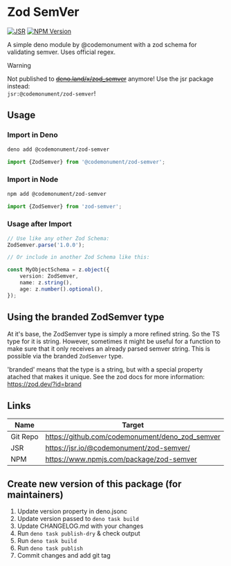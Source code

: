 # Zod SemVer

[![JSR](https://jsr.io/badges/@codemonument/zod-semver)](https://jsr.io/@codemonument/zod-semver/)
[![NPM Version](https://img.shields.io/npm/v/zod-semver?style=flat&logo=npm&color=CB3435)
](https://www.npmjs.com/package/zod-semver)

A simple deno module by @codemonument with a zod schema for validating semver.
Uses official regex.

> [!WARNING]
> Not published to ~~[deno.land/x/zod_semver](https://deno.land/x/zod_semver)~~ anymore! Use the jsr package instead:  
> `jsr:@codemonument/zod-semver`!

## Usage

### Import in Deno

```bash
deno add @codemonument/zod-semver
```

```ts
import {ZodSemver} from '@codemonument/zod-semver';
```

### Import in Node

```bash
npm add @codemonument/zod-semver
```

```ts
import {ZodSemver} from 'zod-semver';
```

### Usage after Import

```ts
// Use like any other Zod Schema:
ZodSemver.parse('1.0.0');

// Or include in another Zod Schema like this:

const MyObjectSchema = z.object({
	version: ZodSemver,
	name: z.string(),
	age: z.number().optional(),
});
```

## Using the branded ZodSemver type

At it's base, the ZodSemver type is simply a more refined string. So the TS type for it is string.
However, sometimes it might be useful for a function to make sure that it only receives an already parsed semver string.
This is possible via the branded `ZodSemver` type.

'branded' means that the type is a string, but with a special property atached that makes it unique.
See the zod docs for more information: <https://zod.dev/?id=brand>

## Links

| Name     | Target                                          |
| -------- | ----------------------------------------------- |
| Git Repo | https://github.com/codemonument/deno_zod_semver |
| JSR      | https://jsr.io/@codemonument/zod-semver/        |
| NPM      | https://www.npmjs.com/package/zod-semver        |

## Create new version of this package (for maintainers)

1. Update version property in deno.jsonc
2. Update version passed to `deno task build`
3. Update CHANGELOG.md with your changes
4. Run `deno task publish-dry` & check output
5. Run `deno task build`
6. Run `deno task publish`
7. Commit changes and add git tag
